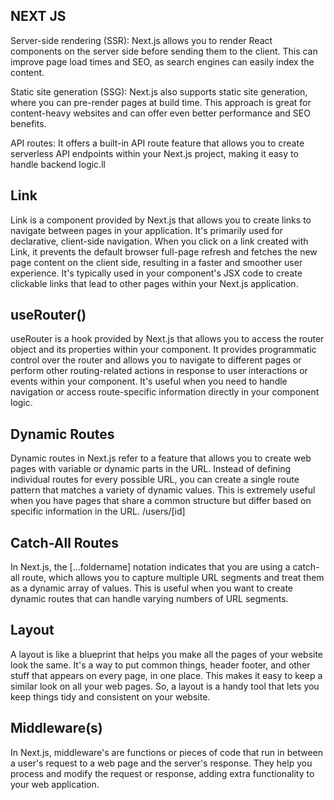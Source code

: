 ## NEXT JS
Server-side rendering (SSR): Next.js allows you to render React components on the server side before sending them to the client. This can improve page load times and SEO, as search engines can easily index the content.

Static site generation (SSG): Next.js also supports static site generation, where you can pre-render pages at build time. This approach is great for content-heavy websites and can offer even better performance and SEO benefits.

API routes: It offers a built-in API route feature that allows you to create serverless API endpoints within your Next.js project, making it easy to handle backend logic.ll

## Link
Link is a component provided by Next.js that allows you to create links to navigate between pages in your application.
It's primarily used for declarative, client-side navigation. When you click on a link created with Link, it prevents the default browser full-page refresh and fetches the new page content on the client side, resulting in a faster and smoother user experience.
It's typically used in your component's JSX code to create clickable links that lead to other pages within your Next.js application.

## useRouter()
useRouter is a hook provided by Next.js that allows you to access
the router object and its properties within your component.
It provides programmatic control over the router and allows you to navigate to different pages or perform other routing-related actions in response to user interactions or events within your component.
It's useful when you need to handle navigation or access route-specific information directly in your component logic.

## Dynamic Routes
Dynamic routes in Next.js refer to a feature that allows you to create web pages with variable or dynamic parts in the URL.
Instead of defining individual routes for every possible URL, you can create a single route pattern that matches a variety of dynamic values. This is extremely useful when you have pages that share a common structure but differ based on specific information in the URL.
/users/[id]

## Catch-All Routes
In Next.js, the [...foldername] notation indicates that you are using a catch-all route, which allows you to capture multiple URL segments and treat them as a dynamic array of values.
This is useful when you want to create dynamic routes that can handle varying numbers of URL segments.

## Layout
A layout is like a blueprint that helps you make all the pages of your website look the same. It's a way to put common things, header footer, and other stuff that appears on every page, in one place. This makes it easy to keep a similar look on all your web pages. So, a layout is a handy tool that lets you keep things tidy and consistent on your website.

## Middleware(s)
In Next.js, middleware's are functions or pieces of code that run in between a user's request to a web page and the server's response. They help you process and modify the request or response, adding extra functionality to your web application.